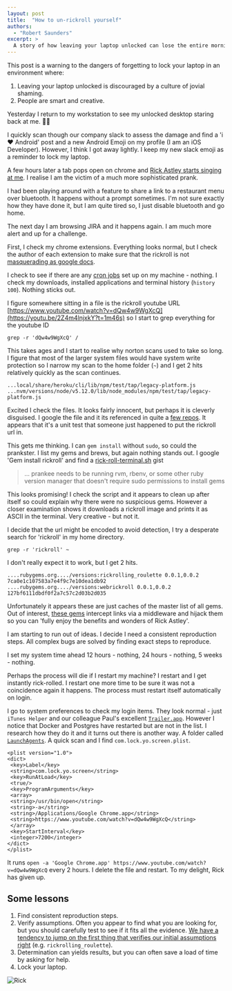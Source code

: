 ```yaml
---
layout: post
title:  "How to un-rickroll yourself"
authors:
  - "Robert Saunders"
excerpt: >
  A story of how leaving your laptop unlocked can lose the entire morning.
---
```


This post is a warning to the dangers of forgetting to lock your laptop in an environment where:

1. Leaving your laptop unlocked is discouraged by a culture of jovial shaming.
2. People are smart and creative.

Yesterday I return to my workstation to see my unlocked desktop staring back at me.  🤦‍♂️

I quickly scan though our company slack to assess the damage and find a 'i ❤️ Android' post and a new Android Emoji on my profile (I am an iOS Developer).  However, I think I got away lightly.  I keep my new slack emoji as a reminder to lock my laptop.

A few hours later a tab pops open on chrome and [Rick Astley starts singing at me](https://www.youtube.com/watch?v=dQw4w9WgXcQ).  I realise I am the victim of a much more sophisticated prank.

I had been playing around with a feature to share a link to a restaurant menu over bluetooth.  It happens without a prompt sometimes.  I'm not sure exactly how they have done it, but I am quite tired so, I just disable bluetooth and go home.

The next day I am browsing JIRA and it happens again.  I am much more alert and up for a challenge.

First, I check my chrome extensions. Everything looks normal, but I check the author of each extension to make sure that the rickroll is not [masquerading as google docs](http://www.popsci.com/massive-phishing-scheme-just-hijacked-gmail-accounts-by-disguising-itself-as-shared-google-doc).

I check to see if there are any [cron jobs](https://www.cyberciti.biz/faq/linux-show-what-cron-jobs-are-setup/) set up on my machine - nothing.  I check my downloads, installed applications and terminal history (`history 100`).  Nothing sticks out.

I figure somewhere sitting in a file is the rickroll youtube URL [https://www.youtube.com/watch?v=dQw4w9WgXcQ](https://youtu.be/2Z4m4lnjxkY?t=1m46s) so I start to grep everything for the youtube ID

    grep -r 'dQw4w9WgXcQ' /

This takes ages and I start to realise why norton scans used to take so long.  I figure that most of the larger system files would have system write protection so I narrow my scan to the home folder (`~`) and I get 2 hits relatively quickly as the scan continues.

```
...local/share/heroku/cli/lib/npm/test/tap/legacy-platform.js
...nvm/versions/node/v5.12.0/lib/node_modules/npm/test/tap/legacy-platform.js
```

Excited I check the files.  It looks fairly innocent, but perhaps it is cleverly disguised.  I google the file and it its referenced in quite a [few repos](https://github.com/inexor-game-obsolete/platform/blob/master/bin/windows/all/npm/node_modules/npm/test/tap/legacy-platform.js).  It appears that it's a unit test that someone just happened to put the rickroll url in.

This gets me thinking.  I can `gem install` without `sudo`, so could the prankster.  I list my gems and brews, but again nothing stands out.  I google 'Gem install rickroll' and find a [rick-roll-terminal.sh](https://gist.github.com/codfish/6998b08a05c222861804#file-rick-roll-terminal-sh-L5) gist

> ... prankee needs to be running rvm, rbenv, or some other
> ruby version manager that doesn't require sudo permissions to
> install gems

This looks promising!  I check the script and it appears to clean up after itself so could explain why there were no suspicious gems.  However a closer examination shows it downloads a rickroll image and prints it as ASCII in the terminal.  Very creative - but not it.

I decide that the url might be encoded to avoid detection, I try a desperate search for 'rickroll' in my home directory.

    grep -r 'rickroll' ~

I don't really expect it to work, but I get 2 hits.

```
....rubygems.org..../versions:rickrolling_roulette 0.0.1,0.0.2 7ca0e1c107583a7e4f9c7e10dea1db92
....rubygems.org..../versions:webrickroll 0.0.1,0.0.2 127bf6111dbdf0f2a7c57c2d03b2d035
```

Unfortunately it appears these are just caches of the master list of all gems.  Out of interest, [these gems](https://github.com/eadonj/rickrolling_roulette) intercept links via a middleware and hijack them so you can 'fully enjoy the benefits and wonders of Rick Astley'.

I am starting to run out of ideas. I decide I need a consistent reproduction steps.  All complex bugs are solved by finding exact steps to reproduce.

I set my system time ahead 12 hours - nothing, 24 hours - nothing, 5 weeks - nothing.

Perhaps the process will die if I restart my machine?  I restart and I get instantly rick-rolled. I restart one more time to be sure it was not a coincidence again it happens.  The process must restart itself automatically on login.

I go to system preferences to check my login items.  They look normal - just `iTunes Helper` and our colleague Paul's excellent [`Trailer.app`](https://ptsochantaris.github.io/trailer/).  However I notice that Docker and Postgres have restarted but are not in the list.  I research how they do it and it turns out there is another way.  A folder called [`LaunchAgents`](https://developer.apple.com/library/content/documentation/MacOSX/Conceptual/BPSystemStartup/Chapters/CreatingLaunchdJobs.html).  A quick scan and I find `com.lock.yo.screen.plist`.

```
<plist version="1.0">
<dict>
 <key>Label</key>
 <string>com.lock.yo.screen</string>
 <key>RunAtLoad</key>
 <true/>
 <key>ProgramArguments</key>
 <array>
 <string>/usr/bin/open</string>
 <string>-a</string>
 <string>/Applications/Google Chrome.app</string>
 <string>https://www.youtube.com/watch?v=dQw4w9WgXcQ</string>
 </array>
 <key>StartInterval</key>
 <integer>7200</integer>
</dict>
</plist>
```

It runs `open -a 'Google Chrome.app' https://www.youtube.com/watch?v=dQw4w9WgXcQ` every 2 hours.  I delete the file and restart.  To my delight, Rick has given up.

## Some lessons

1. Find consistent reproduction steps.
2. Verify assumptions. Often you appear to find what you are looking for, but you should carefully test to see if it fits all the evidence.  [We have a tendency to jump on the first thing that verifies our initial assumptions right](https://en.wikipedia.org/wiki/Confirmation_bias) (e.g. `rickrolling_roulette`).
3. Determination can yields results, but you can often save a load of time by asking for help.
4. Lock your laptop.


![Rick](/images/posts/how-to-un-rickroll-yourself/rick_roll.jpg)
